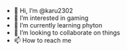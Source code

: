 - 👋 Hi, I’m @karu2302
- 👀 I’m interested in gaming
- 🌱 I’m currently learning phyton
- 💞️ I’m looking to collaborate on things
- 📫 How to reach me 

<!---
karu2302/karu2302 is a ✨ special ✨ repository because its `README.md` (this file) appears on your GitHub profile.
You can click the Preview link to take a look at your changes.
--->
